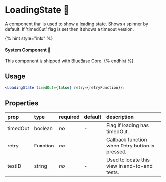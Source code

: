 # LoadingState 📌

A component that is used to show a loading state. Shows a spinner by default. If 'timedOut' flag is set then it shows a timeout version.

{% hint style="info" %}
#### System Component 📌

This component is shipped with BlueBase Core.
{% endhint %}

## Usage

```jsx
<LoadingState timedOut={false} retry={retryFunction}/>
```

## Properties

| prop | type | required | default | description |
| :--- | :--- | :--- | :--- | :--- |
| timedOut | boolean | _no_ | - | Flag if loading has timedOut. |
| retry | Function | _no_ | - | Callback function when Retry button is pressed. |
| testID | string | _no_ | - | Used to locate this view in end-to-end tests. |

